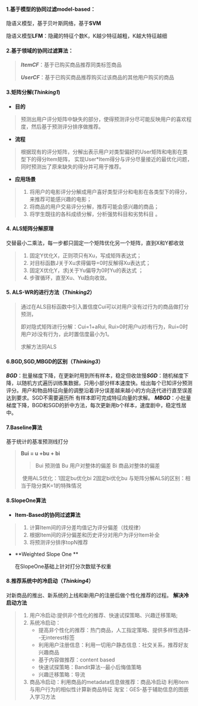 #### 1.基于模型的协同过滤model-based：

隐语义模型，基于贝叶斯网络，基于**SVM**

隐语义模型**LFM**：隐藏的特征个数K，K越少特征越粗，K越大特征越细

#### 2.基于领域的协同过滤算法：

> ***ItemCF***：基于已购买商品推荐同类标签商品
>
> ***UserCF***：基于已购买商品推荐购买过该商品的其他用户购买的商品

#### 3.矩阵分解(***Thinking1***)

- **目的**

> 预测出用户评分矩阵中缺失的部分，使得预测评分尽可能反映用户的喜欢程度，然后基于预测评分排序做推荐。  

- **流程**

> 根据现有的评分矩阵，分解出表示用户对类型偏好的User矩阵和电影在类型下的得分Item矩阵， 实现User*Item得分与评分尽量接近的最优化问题，同时预测出了原来缺失的得分并可用于推荐。

- **应用场景**

> 1. 将用户的电影评分分解成用户喜好类型评分和电影在各类型下的得分，来推荐可能感兴趣的电影；
> 2. 将商品的用户交易评分分解，推荐可能会感兴趣的商品；
> 3. 将学生既往的各科成绩分解，分析强势科目和劣势科目 。

#### 4. ALS矩阵分解原理

交替最小二乘法，每一步都只固定一个矩阵优化另一个矩阵，直到X和Y都收敛

> 1. 固定Y优化X，正则项只有Xu，写成矩阵表达式；
> 2. 对目标函数J关于Xu求得偏导=0时反解得Xu表达式；
> 3. 固定X优化Y，求j关于Yu偏导为0时Yu的表达式 ；
> 4. 步骤循环，直至Xu、Yu趋向收敛。

#### 5. ALS-WR的进行方法（*Thinking2*）

> 通过在ALS目标函数中引入置信度Cui可以对用户没有过行为的商品做打分预测，
>
> 即对隐式矩阵进行分解：Cui=1+aRui,   Rui>0时用户u对i有行为，Rui=0时用户对i没有行为，此时置信度最小为1。
>
> 求解方法同ALS

#### 6.BGD,SGD,MBGD的区别（*Thinking3*）

​	***BGD***：批量梯度下降，在更新时用到所有样本，稳定但收敛慢
​	***SGD***：随机梯度下降，以随机方式遍历训练集数据，只用小部分样本速度快。给出每个已知评分预测评分。
​          	用户和物品特征向量的调整沿着评分误差越来越小的方向迭代进行直至误差达到要求。SGD不需要遍历所			  有样本即可完成特征向量的求解。
​	***MBGD***：小批量梯度下降，BGD和SGD的折中方法，每次更新用b个样本，速度剧中，稳定性居中。

#### 7.Baseline算法

基于统计的基准预测线打分

>  **Bui = u +bu + bi** 
>
> > Bui 预测值
> > Bu 用户对整体的偏差
> > Bi  商品对整体的偏差
>
> ​	使用ALS优化：1固定bu优化bi  2固定bi优化bu
> ​	与矩阵分解ALS的区别：相当于隐分类K=1的特殊情况

#### 8.SlopeOne算法

- **Item-Based的协同过滤算法**

>  	1. 计算Item间的评分差均值记为评分偏差（找规律）
>  	2. 根据Item间的评分偏差和历史评分对用户为评分Item补全
>  	3. 将预测评分排序topN推荐

- **Weighted Slope One **

  在SlopeOne基础上针对打分次数赋予权重



#### 8.推荐系统中的冷启动（*Thinking4*）

对新商品的推出、新系统的上线和新用户的注册后做个性化推荐的过程。
**解决冷启动方法**

> 1. 用户冷启动:提供非个性化的推荐、快速试探策略、兴趣迁移策略;
> 2. 系统冷启动：
>    - 提高非个性化的推荐：热门商品，人工指定策略、提供多样性选择--无interest标签
>    - 利用用户注册信息：利用一切用户静态信息：社交关系，推荐好友兴趣商品
>    - 基于内容做推荐：content based
>    - 快速试探策略：Bandit算法--最小后悔值策略
>    - 兴趣迁移策略：导流
> 3. 商品冷启动：利用商品的metadata信息做推荐：商品冷启动
>    			   利用item与用户行为的相似性计算新商品特征
>       			   淘宝：GES-基于辅助信息的图嵌入学习方法